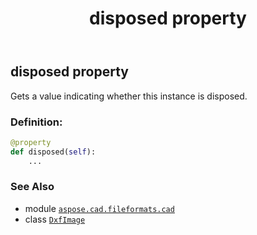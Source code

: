 ﻿---
title: disposed property
second_title: Aspose.CAD for Python via .NET API References
description: 
type: docs
weight: 330
url: /aspose.cad.fileformats.cad/dxfimage/disposed/
is_root: false
---

## disposed property


Gets a value indicating whether this instance is disposed.
### Definition:
```python
@property
def disposed(self):
    ...
```

### See Also
* module [`aspose.cad.fileformats.cad`](../../)
* class [`DxfImage`](/cad/python-net/aspose.cad.fileformats.cad/dxfimage)
